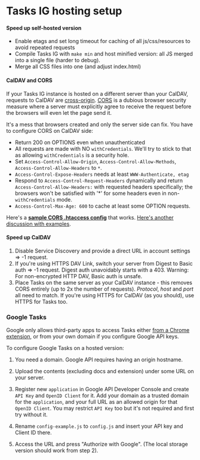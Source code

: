 # Tasks IG hosting setup

#### Speed up self-hosted version

* Enable etags and set long timeout for caching of all js/css/resources to avoid repeated requests
* Compile Tasks IG with `make min` and host minified version: all JS merged into a single file (harder to debug).
* Merge all CSS files into one (and adjust index.html)


#### <a name="cors"></a>CalDAV and CORS
If your Tasks IG instance is hosted on a different server than your CalDAV, requests to CalDAV are [cross-origin](https://developer.mozilla.org/en-US/docs/Web/HTTP/CORS). [CORS](https://developer.mozilla.org/en-US/docs/Web/HTTP/CORS) is a dubious browser security measure where a server must explicitly agree to receive the request before the browsers will even let the page send it.

It's a mess that browsers created and only the server side can fix. You have to configure CORS on CalDAV side:

* Return 200 on OPTIONS even when unauthenticated
* All requests are made with NO `withCredentials`. We'll try to stick to that as allowing `withCredentials` is a security hole.
* Set `Access-Control-Allow-Origin`, `Access-Control-Allow-Methods`, `Access-Control-Allow-Headers` to `*`.
* `Access-Control-Expose-Headers` needs at least `WWW-Authenticate, etag`
* Respond to `Access-Control-Request-Headers` dynamically and return `Access-Control-Allow-Headers:` with requested headers specifically; the browsers won't be satisfied with '*' for some headers even in non-`withCredentials` mode.
* `Access-Control-Max-Age: 600` to cache at least some OPTION requests.

Here's a **[sample CORS .htaccess config](hosting-cors-htaccess-example.txt)** that works. [Here's another discussion with examples](https://github.com/perry-mitchell/webdav-client/issues/116).


#### Speed up CalDAV
1. Disable Service Discovery and provide a direct URL in account settings => -1 request.
2. If you're using HTTPS DAV Link, switch your server from Digest to Basic auth => -1 request. Digest auth unavoidably starts with a 403. Warning: For non-encrypted HTTP DAV, Basic auth is unsafe.
3. Place Tasks on the same server as your CalDAV instance - this removes CORS entirely (up to 2x the number of requests). _Protocol_, _host_ and _port_ all need to match. If you're using HTTPS for CalDAV (as you should), use HTTPS for Tasks too.


### <a name="gtasks"></a>Google Tasks
Google only allows third-party apps to access Tasks either [from a Chrome extension](../readme.md#extensions), or from your own domain if you configure Google API keys.

To configure Google Tasks on a hosted version:

1. You need a domain. Google API requires having an origin hostname.

2. Upload the contents (excluding docs and extension) under some URL on your server.

3. Register new ``application`` in Google API Developer Console and create ``API Key`` and ``OpenID Client`` for it. Add your domain as a trusted domain for the ``application``, and your full URL as an allowed origin for that ``OpenID Client``. You may restrict ``API Key`` too but it's not required and first try without it.

4. Rename ``config-example.js`` to ``config.js`` and insert your API key and Client ID there.

5. Access the URL and press "Authorize with Google". (The local storage version should work from step 2).
